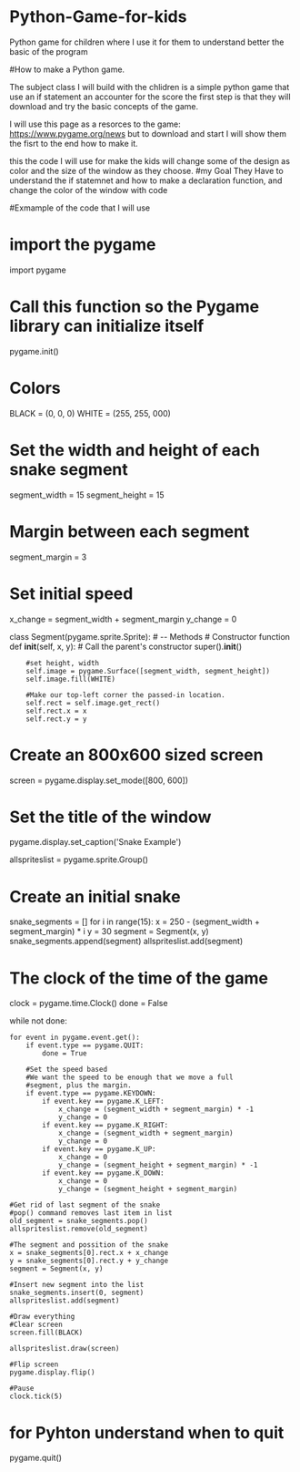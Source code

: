 # Python-Game-for-kids
Python game for children where I use it for them to understand better the basic of the program

#How to make a Python game.

The subject class I will build with the chlidren is a simple python game that use an if statement an accounter for the score the first step is that they will download and try the basic concepts of the game.

I will use this page as a resorces to the game: https://www.pygame.org/news
but to download and start I will show them the fisrt to the end how to make it.

this the code I will use for make the kids will change some of the design as color and the size of the window as they choose.
#my Goal 
They Have to understand the if statemnet and how to make a declaration function, and change the color of the window with code

#Exmample of the code that I will use
# import the pygame
 import pygame
# Call this function so the Pygame library can initialize itself
pygame.init()

# Colors
BLACK = (0, 0, 0)
WHITE = (255, 255, 000)

# Set the width and height of each snake segment
segment_width = 15
segment_height = 15
# Margin between each segment
segment_margin = 3

# Set initial speed
x_change = segment_width + segment_margin
y_change = 0


class Segment(pygame.sprite.Sprite):
    # -- Methods
    # Constructor function
    def __init__(self, x, y):
        # Call the parent's constructor
        super().__init__()

        #set height, width
        self.image = pygame.Surface([segment_width, segment_height])
        self.image.fill(WHITE)

        #Make our top-left corner the passed-in location.
        self.rect = self.image.get_rect()
        self.rect.x = x
        self.rect.y = y



# Create an 800x600 sized screen
screen = pygame.display.set_mode([800, 600])

# Set the title of the window
pygame.display.set_caption('Snake Example')

allspriteslist = pygame.sprite.Group()

# Create an initial snake
snake_segments = []
for i in range(15):
    x = 250 - (segment_width + segment_margin) * i
    y = 30
    segment = Segment(x, y)
    snake_segments.append(segment)
    allspriteslist.add(segment)

# The clock of the time of the game
clock = pygame.time.Clock()
done = False

while not done:

    for event in pygame.event.get():
        if event.type == pygame.QUIT:
            done = True

        #Set the speed based 
        #We want the speed to be enough that we move a full
        #segment, plus the margin.
        if event.type == pygame.KEYDOWN:
            if event.key == pygame.K_LEFT:
                x_change = (segment_width + segment_margin) * -1
                y_change = 0
            if event.key == pygame.K_RIGHT:
                x_change = (segment_width + segment_margin)
                y_change = 0
            if event.key == pygame.K_UP:
                x_change = 0
                y_change = (segment_height + segment_margin) * -1
            if event.key == pygame.K_DOWN:
                x_change = 0
                y_change = (segment_height + segment_margin)

    #Get rid of last segment of the snake
    #pop() command removes last item in list
    old_segment = snake_segments.pop()
    allspriteslist.remove(old_segment)

    #The segment and possition of the snake
    x = snake_segments[0].rect.x + x_change
    y = snake_segments[0].rect.y + y_change
    segment = Segment(x, y)

    #Insert new segment into the list
    snake_segments.insert(0, segment)
    allspriteslist.add(segment)

    #Draw everything
    #Clear screen
    screen.fill(BLACK)

    allspriteslist.draw(screen)

    #Flip screen
    pygame.display.flip()

    #Pause
    clock.tick(5)
# for Pyhton understand when to quit
pygame.quit()


